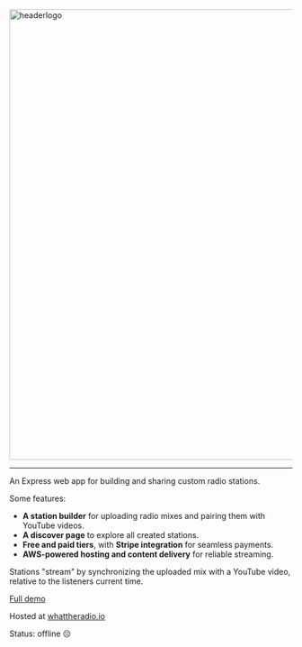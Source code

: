 <img src="https://github.com/user-attachments/assets/e3457989-663f-45a2-8010-0b6eedd836cd" alt="headerlogo" width="800">

---

An Express web app for building and sharing custom radio stations. 

Some features:

- **A station builder** for uploading radio mixes and pairing them with YouTube videos.
- **A discover page** to explore all created stations.
- **Free and paid tiers**, with **Stripe integration** for seamless payments.
- **AWS-powered hosting and content delivery** for reliable streaming.

Stations "stream" by synchronizing the uploaded mix with a YouTube video, relative to the listeners current time.

[Full demo](https://vimeo.com/1052428441?share=copy)

Hosted at [whattheradio.io](https://whattheradio.io)

Status: offline 😔



